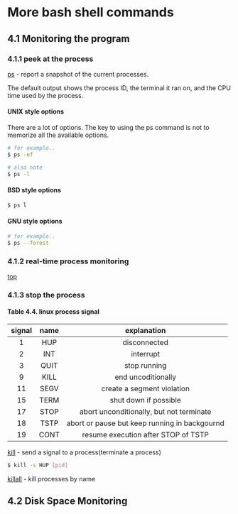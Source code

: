# More bash shell commands

## 4.1 Monitoring the program

### 4.1.1 peek at the process

[ps](https://man7.org/linux/man-pages/man1/ps.1.html) - report a snapshot of the current processes.

The default output shows the process ID, the terminal it ran on, and the CPU time used by the process.

#### UNIX style options

There are a lot of options.
The key to using the ps command is not to memorize all the available options.

```bash
# for example..
$ ps -ef

# also note
$ ps -l
```

#### BSD style options

```bash
$ ps l
```


#### GNU style options

```bash
# for example..
$ ps --forest
```


### 4.1.2 real-time process monitoring

[top](https://man7.org/linux/man-pages/man1/top.1.html)

### 4.1.3 stop the process

#### Table 4.4. linux process signal

| signal | name |                  explanation                  |
|:------:|:----:|:---------------------------------------------:|
|    1   | HUP  | disconnected                                  |
|    2   | INT  | interrupt                                     |
|    3   | QUIT | stop running                                  |
|    9   | KILL | end uncoditionally                            |
|   11   | SEGV | create a segment violation                    |
|   15   | TERM | shut down if possible                         |
|   17   | STOP | abort unconditionally, but not terminate      |
|   18   | TSTP | abort or pause but keep running in backgournd |
|   19   | CONT | resume execution after STOP of TSTP           |


[kill](https://man7.org/linux/man-pages/man1/kill.1.html) - send a signal to a process(terminate a process)

```bash
$ kill -s HUP [pid]
```

[killall](https://man7.org/linux/man-pages/man1/killall.1.html) - kill processes by name


## 4.2 Disk Space Monitoring
